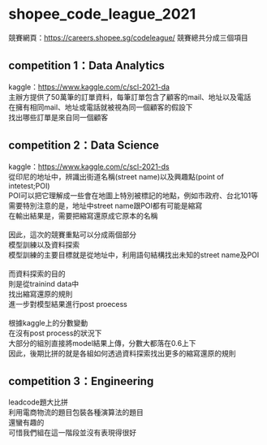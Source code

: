 # shopee_code_league_2021

競賽網頁：https://careers.shopee.sg/codeleague/
競賽總共分成三個項目

## competition 1：Data Analytics
kaggle：https://www.kaggle.com/c/scl-2021-da<br/>
主辦方提供了50萬筆的訂單資料，每筆訂單包含了顧客的mail、地址以及電話<br/>
在擁有相同mail、地址或電話就被視為同一個顧客的假設下<br/>
找出哪些訂單是來自同一個顧客

## competition 2：Data Science
kaggle：https://www.kaggle.com/c/scl-2021-ds<br/>
從印尼的地址中，辨識出街道名稱(street name)以及興趣點(point of intetest;POI)<br/>
POI可以把它理解成一些會在地圖上特別被標記的地點，例如市政府、台北101等<br/>
需要特別注意的是，地址中street name跟POI都有可能是縮寫<br/>
在輸出結果是，需要把縮寫還原成它原本的名稱<br/>
<br/>
因此，這次的競賽重點可以分成兩個部分<br/>
模型訓練以及資料探索<br/>
模型訓練的主要目標就是從地址中，利用語句結構找出未知的street name及POI<br/>
<br/>
而資料探索的目的<br/>
則是從trainind data中<br/>
找出縮寫還原的規則<br/>
進一步對模型結果進行post proecess<br/>
<br/>
根據kaggle上的分數變動<br/>
在沒有post process的狀況下<br/>
大部分的組別直接將model結果上傳，分數大都落在0.6上下<br/>
因此，後期比拼的就是各組如何透過資料探索找出更多的縮寫還原的規則

## competition 3：Engineering
leadcode題大比拼<br/>
利用電商物流的題目包裝各種演算法的題目<br/>
還蠻有趣的<br/>
可惜我們組在這一階段並沒有表現得很好
